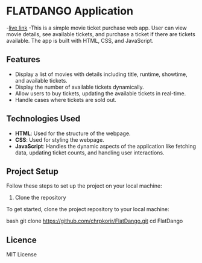 # FLATDANGO Application
-[live link](https://chrpkorir.github.io/FlatDango/)
-This is a simple movie ticket purchase web app. User can view movie details, see available tickets, and purchase a ticket if there are tickets available. The app is built with HTML, CSS, and JavaScript.

## Features
- Display a list of movies with details including title, runtime, showtime, and available tickets.
- Display the number of available tickets dynamically.
- Allow users to buy tickets, updating the available tickets in real-time.
- Handle cases where tickets are sold out.

## Technologies Used
- **HTML**: Used for the structure of the webpage.
- **CSS**: Used for styling the webpage.
- **JavaScript**: Handles the dynamic aspects of the application like fetching data, updating ticket counts, and handling user interactions.
  
## Project Setup

Follow these steps to set up the project on your local machine:

 1. Clone the repository

To get started, clone the project repository to your local machine:

bash
git clone https://github.com/chrpkorir/FlatDango.git
cd FlatDango

## Licence

MIT License
